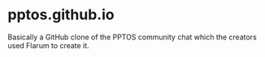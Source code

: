 # pptos.github.io
Basically a GitHub clone of the PPTOS community chat which the creators used Flarum to create it.
